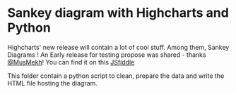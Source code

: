 # Sankey diagram with Highcharts and Python

Highcharts' new release will contain a lot of cool stuff. Among them, Sankey Diagrams !
An Early release for testing propose was shared - thanks [@MusMekh](https://twitter.com/MusMekh)!
You can find it on this [JSfiddle](http://jsfiddle.net/gh/get/library/pure/highcharts/highcharts/tree/samples/highcharts/studies/sankey-diagram/)

This folder contain a python script to clean, prepare the data and write the HTML file hosting the diagram.

